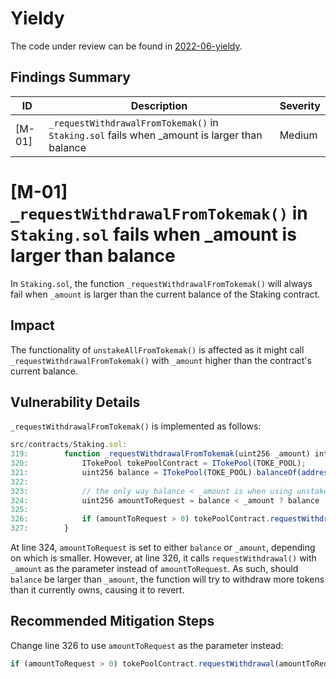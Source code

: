 # Yieldy

The code under review can be found in [2022-06-yieldy](https://github.com/code-423n4/2022-06-yieldy).

## Findings Summary

| ID | Description | Severity |
| - | - | - |
| [M-01] | `_requestWithdrawalFromTokemak()` in `Staking.sol` fails when _amount is larger than balance | Medium |

# [M-01] `_requestWithdrawalFromTokemak()` in `Staking.sol` fails when _amount is larger than balance

In `Staking.sol`, the function `_requestWithdrawalFromTokemak()` will always fail when `_amount` is larger than the current balance of the Staking contract.

## Impact
The functionality of `unstakeAllFromTokemak()` is affected as it might call `_requestWithdrawalFromTokemak()` with `_amount` higher than the contract's current balance.

## Vulnerability Details
`_requestWithdrawalFromTokemak()` is implemented as follows:
```js
src/contracts/Staking.sol:
319:        function _requestWithdrawalFromTokemak(uint256 _amount) internal {
320:            ITokePool tokePoolContract = ITokePool(TOKE_POOL);
321:            uint256 balance = ITokePool(TOKE_POOL).balanceOf(address(this));
322:   
323:            // the only way balance < _amount is when using unstakeAllFromTokemak
324:            uint256 amountToRequest = balance < _amount ? balance : _amount;
325:   
326:            if (amountToRequest > 0) tokePoolContract.requestWithdrawal(_amount);
327:        }
```
At line 324, `amountToRequest` is set to either `balance` or `_amount`, depending on which is smaller. However, at line 326, it calls `requestWithdrawal()` with `_amount` as the parameter instead of `amountToRequest`. As such, should `balance` be larger than `_amount`, the function will try to withdraw more tokens than it currently owns, causing it to revert.

## Recommended Mitigation Steps
Change line 326 to use `amountToRequest` as the parameter instead:
```js
if (amountToRequest > 0) tokePoolContract.requestWithdrawal(amountToRequest);
```